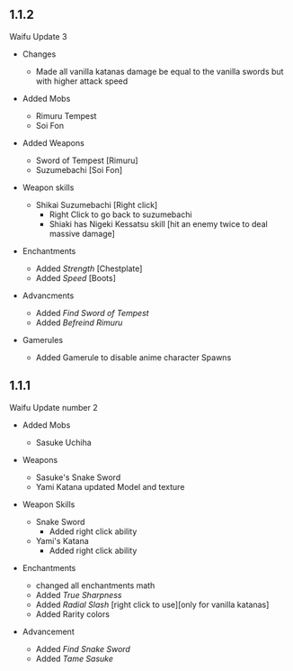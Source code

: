 ## 1.1.2
Waifu Update 3

* Changes
	* Made all vanilla katanas damage be equal to the vanilla swords but with higher attack speed

* Added Mobs
	* Rimuru Tempest
	* Soi Fon

* Added Weapons
	* Sword of Tempest [Rimuru]
	* Suzumebachi [Soi Fon]

* Weapon skills
	* Shikai Suzumebachi [Right click]
		* Right Click to go back to suzumebachi
		* Shiaki has Nigeki Kessatsu skill [hit an enemy twice to deal massive damage]
	
* Enchantments
	* Added *Strength* [Chestplate]
	* Added *Speed* [Boots]
	
* Advancments
	* Added *Find Sword of Tempest*
	* Added *Befreind Rimuru*

* Gamerules
	* Added Gamerule to disable anime character Spawns


## 1.1.1
Waifu Update number 2
	
* Added Mobs
	* Sasuke Uchiha

* Weapons
	* Sasuke's Snake Sword
	* Yami Katana updated Model and texture

* Weapon Skills
	* Snake Sword
		* Added right click ability
	* Yami's Katana
		* Added right click ability

* Enchantments
	* changed all enchantments math
	* Added *True Sharpness* 
	* Added *Radial Slash* [right click to use][only for vanilla katanas]
	* Added Rarity colors

* Advancement
	* Added *Find Snake Sword*
	* Added *Tame Sasuke*
	
